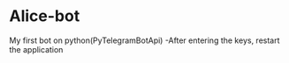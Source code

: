 # Alice-bot
My first bot on python(PyTelegramBotApi)
-After entering the keys, restart the application
